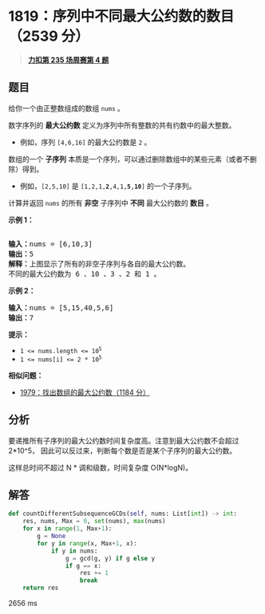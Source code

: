 # 1819：序列中不同最大公约数的数目（2539 分）


> <u>**[力扣第 235 场周赛第 4 题](https://leetcode.cn/problems/number-of-different-subsequences-gcds/)**</u>

## 题目

<p>给你一个由正整数组成的数组 <code>nums</code> 。</p>

<p>数字序列的 <strong>最大公约数</strong> 定义为序列中所有整数的共有约数中的最大整数。</p>

<ul>
<li>例如，序列 <code>[4,6,16]</code> 的最大公约数是 <code>2</code> 。</li>
</ul>

<p>数组的一个 <strong>子序列</strong> 本质是一个序列，可以通过删除数组中的某些元素（或者不删除）得到。</p>

<ul>
<li>例如，<code>[2,5,10]</code> 是 <code>[1,2,1,<strong>2</strong>,4,1,<strong>5</strong>,<strong>10</strong>]</code> 的一个子序列。</li>
</ul>

<p>计算并返回 <code>nums</code> 的所有 <strong>非空</strong> 子序列中 <strong>不同</strong> 最大公约数的 <strong>数目</strong> 。</p>



<p><strong>示例 1：</strong></p>
<img alt="" src="https://assets.leetcode-cn.com/aliyun-lc-upload/uploads/2021/04/03/image-1.png" />
<pre>
<strong>输入：</strong>nums = [6,10,3]
<strong>输出：</strong>5
<strong>解释：</strong>上图显示了所有的非空子序列与各自的最大公约数。
不同的最大公约数为 6 、10 、3 、2 和 1 。
</pre>

<p><strong>示例 2：</strong></p>

<pre>
<strong>输入：</strong>nums = [5,15,40,5,6]
<strong>输出：</strong>7
</pre>



<p><strong>提示：</strong></p>

<ul>
<li><code>1 <= nums.length <= 10<sup>5</sup></code></li>
<li><code>1 <= nums[i] <= 2 * 10<sup>5</sup></code></li>
</ul>


**相似问题：**
- [1979：找出数组的最大公约数（1184 分）](/leetcode/1979)


## 分析

要递推所有子序列的最大公约数时间复杂度高。注意到最大公约数不会超过 2*10^5，
因此可以反过来，判断每个数是否是某个子序列的最大公约数。

这样总时间不超过 N * 调和级数，时间复杂度 O(N*logN)。

## 解答

```python
def countDifferentSubsequenceGCDs(self, nums: List[int]) -> int:
    res, nums, Max = 0, set(nums), max(nums)
    for x in range(1, Max+1):
        g = None
        for y in range(x, Max+1, x):
            if y in nums:
                g = gcd(g, y) if g else y
                if g == x:
                    res += 1
                    break
    return res
```
2656 ms



